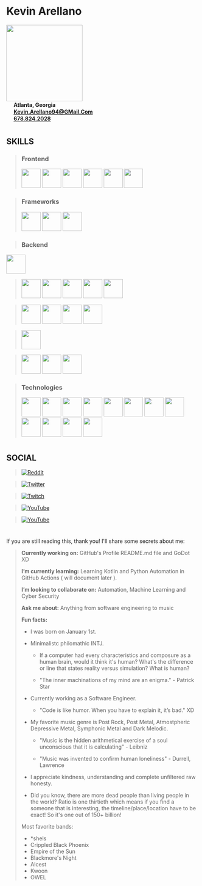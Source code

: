 <div>
    <h1><b>Kevin Arellano</b></h1>
    <img
        src = "https://i.redd.it/snoovatar/avatars/5597ed49-0ba1-4d47-9cf3-6685f8d2ab04.png"
        width = "200"
    />
</div>

<div>
    <img
        src = "https://cdn-icons-png.flaticon.com/512/684/684908.png"
        width = "15"
    />
    <span><b>Atlanta, Georgia</b></span>
</div>

<div>
    <img
        src = "https://cdn-icons-png.flaticon.com/512/5968/5968534.png"
        width = "15"
    />
    <span>
        <a href = "mailto:Kevin.Arellano94@GMail.Com">
            <b>Kevin.Arellano94@GMail.Com</b>
        </a>
    </span>
</div>

<div>
    <img
        src = "https://cdn-icons-png.flaticon.com/512/545/545194.png"
        width = "15"
    />
    <span>
        <a href = "tel:678-824-2028">
            <b>678.824.2028</b>
        </a>
    </span>
</div>

#

## **SKILLS**

> ### Frontend
> <img src = "https://cdn.jsdelivr.net/gh/devicons/devicon/icons/react/react-original.svg" width = "50"/>
> <img src = "https://cdn.jsdelivr.net/gh/devicons/devicon/icons/angularjs/angularjs-original.svg" width = "50"/>
> <img src = "https://cdn.jsdelivr.net/gh/devicons/devicon/icons/ruby/ruby-original.svg" width = "50"/>
> <img src = "https://cdn.jsdelivr.net/gh/devicons/devicon/icons/scala/scala-original.svg" width = "50"/>
> <img src = "https://cdn.jsdelivr.net/gh/devicons/devicon/icons/rust/rust-plain.svg" width = "50"/>
> <img src = "https://cdn.jsdelivr.net/gh/devicons/devicon/icons/kotlin/kotlin-original.svg" width = "50"/>

> ### Frameworks
> <a href = "go.dev/"><img src = "https://cdn.jsdelivr.net/gh/devicons/devicon/icons/nextjs/nextjs-original.svg" width = "50"/></a>
> <img src = "https://cdn.jsdelivr.net/gh/devicons/devicon/icons/rails/rails-plain.svg" width = "50"/>
> <img src = "https://cdn.jsdelivr.net/gh/devicons/devicon/icons/django/django-plain.svg" width = "50"/>

> ### Backend

<a href = "https://go.dev/" title = "Go">
  <img src = "https://cdn.jsdelivr.net/gh/devicons/devicon/icons/go/go-original.svg" width = "50" />
</a>

> <img src = "https://cdn.jsdelivr.net/gh/devicons/devicon/icons/python/python-original.svg" width = "50"/>
> <img src = "https://cdn.jsdelivr.net/gh/devicons/devicon/icons/dotnetcore/dotnetcore-original.svg" width = "50"/>
> <img src = "https://cdn.jsdelivr.net/gh/devicons/devicon/icons/csharp/csharp-original.svg" width = "50"/>
> <img src = "https://cdn.jsdelivr.net/gh/devicons/devicon/icons/nodejs/nodejs-original.svg" width = "50"/>
> <img src = "https://cdn.jsdelivr.net/gh/devicons/devicon/icons/php/php-original.svg" width = "50"/>

> <img src = "https://cdn.jsdelivr.net/gh/devicons/devicon/icons/postgresql/postgresql-original.svg" width = "50"/>
> <img src = "https://cdn.jsdelivr.net/gh/devicons/devicon/icons/mysql/mysql-original.svg" width = "50"/>
> <img src = "https://cdn.jsdelivr.net/gh/devicons/devicon/icons/oracle/oracle-original.svg" width = "50"/>
> <img src = "https://cdn.jsdelivr.net/gh/devicons/devicon/icons/graphql/graphql-plain.svg" width = "50"/>

> <img src = "https://cdn.jsdelivr.net/gh/devicons/devicon/icons/fastapi/fastapi-original.svg" width = "50"/>

> <img src = "https://cdn.jsdelivr.net/gh/devicons/devicon/icons/azure/azure-original.svg" width = "50"/>
> <img src = "https://cdn.jsdelivr.net/gh/devicons/devicon/icons/github/github-original.svg" width = "50"/>
> <img src = "https://cdn.jsdelivr.net/gh/devicons/devicon/icons/bitbucket/bitbucket-original.svg" width = "50"/>

> ### Technologies
> <img src = "https://cdn.jsdelivr.net/gh/devicons/devicon/icons/gradle/gradle-plain.svg" width = "50"/>
> <img src = "https://cdn.jsdelivr.net/gh/devicons/devicon/icons/android/android-original.svg" width = "50"/>
> <img src = "https://cdn.jsdelivr.net/gh/devicons/devicon/icons/androidstudio/androidstudio-original.svg" width = "50"/>
> <img src = "https://cdn.jsdelivr.net/gh/devicons/devicon/icons/jira/jira-original.svg" width = "50"/>
> <img src = "https://cdn.jsdelivr.net/gh/devicons/devicon/icons/docker/docker-original.svg" width = "50"/>
> <img src = "https://cdn.jsdelivr.net/gh/devicons/devicon/icons/godot/godot-original.svg" width = "50"/>
> <img src = "https://cdn.jsdelivr.net/gh/devicons/devicon/icons/heroku/heroku-original.svg" width = "50"/>
> <img src = "https://cdn.jsdelivr.net/gh/devicons/devicon/icons/kubernetes/kubernetes-plain.svg" width = "50"/>
> <img src = "https://cdn.jsdelivr.net/gh/devicons/devicon/icons/terraform/terraform-original.svg" width = "50"/>
> <img src = "https://cdn.jsdelivr.net/gh/devicons/devicon/icons/unity/unity-original.svg" width = "50"/>
> <img src = "https://cdn.jsdelivr.net/gh/devicons/devicon/icons/unrealengine/unrealengine-original.svg" width = "50"/>
> <img src = "https://cdn.jsdelivr.net/gh/devicons/devicon/icons/intellij/intellij-original.svg" width = "50"/>

#

## **SOCIAL**

> [![Reddit](https://img.shields.io/reddit/user-karma/combined/KevinArellano94?style=for-the-badge)](https://www.reddit.com/user/KevinArellano94)

> [![Twitter](https://img.shields.io/twitter/follow/KevArellano94?style=for-the-badge)](https://twitter.com/KevArellano94)

> [![Twitch](https://img.shields.io/twitch/status/kevinarellano94?style=for-the-badge)](https://www.twitch.tv/kevinarellano94)

> [![YouTube](https://img.shields.io/youtube/channel/views/UClHn2FuUnrxXW07eJCYfazw?style=for-the-badge)](https://www.youtube.com/KevinArellano)

> [![YouTube](https://img.shields.io/badge/Spotify-1ED760?style=for-the-badge)](https://www.youtube.com/KevinArellano)

#

If you are still reading this, thank you!  I'll share some secrets about me:

> **Currently working on:** GitHub's Profile README.md file and GoDot XD
>
> **I’m currently learning:** Learning Kotlin and Python Automation in GitHub Actions ( will document later ).
> 
> **I’m looking to collaborate on:** Automation, Machine Learning and Cyber Security
> 
> **Ask me about:** Anything from software engineering to music
> 
> **Fun facts:**
> - I was born on January 1st.
> 
> - Minimalistc philomathic INTJ.
> 
>   - If a computer had every characteristics and composure as a human brain, would it think it's human?  What's the difference or line that states reality versus simulation?  What is human?
> 
>   - "The inner machinations of my mind are an enigma." - Patrick Star
> 
> - Currently working as a Software Engineer.
> 
>   - "Code is like humor. When you have to explain it, it’s bad." XD
> 
> - My favorite music genre is Post Rock, Post Metal, Atmostpheric Depressive Metal, Symphonic Metal and Dark Melodic.
> 
>   - "Music is the hidden arithmetical exercise of a soul unconscious that it is calculating" - Leibniz
> 
>   - "Music was invented to confirm human loneliness" - Durrell, Lawrence
> - I appreciate kindness, understanding and complete unfiltered raw honesty.
> - Did you know, there are more dead people than living people in the world?  Ratio is one thirtieth which means if you find a someone that is interesting, the timeline/place/location have to be exact!  So it's one out of 150+ billion!
> 
> Most favorite bands:
> - *shels
> - Crippled Black Phoenix
> - Empire of the Sun
> - Blackmore's Night
> - Alcest
> - Kwoon
> - OWEL
